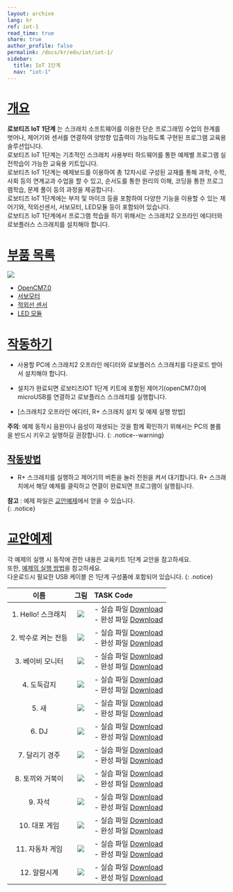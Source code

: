 ```yaml
---
layout: archive
lang: kr
ref: iot-1
read_time: true
share: true
author_profile: false
permalink: /docs/kr/edu/iot/iot-1/
sidebar:
  title: IoT 1단계
  nav: "iot-1"
---
```


# [개요](#개요)

**로보티즈 IoT 1단계** 는 스크래치 소프트웨어를 이용한 단순 프로그래밍 수업의 한계를 벗어나, 제어기와 센서를 연결하여 양방향 입출력이 가능하도록 구현된 프로그램 교육용 솔루션입니다.  
로보티즈 IoT 1단계는 기초적인 스크래치 사용부터 하드웨어를 통한 예제별 프로그램 실전학습이 가능한 교육용 키트입니다.  
로보티즈 IoT 1단계는 예제보드를 이용하여 총 12차시로 구성된 교재를 통해 과학, 수학, 사회 등의 연계교과 수업을 할 수 있고, 순서도를 통한 원리의 이해, 코딩을 통한 프로그램학습, 문제 풀이 등의 과정을 제공합니다.  
로보티즈 IoT 1단계에는 부저 및 마이크 등을 포함하여 다양한 기능을 이용할 수 있는 제어기와, 적외선센서, 서보모터, LED모듈 등이 포함되어 있습니다.  
로보티즈 IoT 1단계에서 프로그램 학습을 하기 위해서는 스크래치2 오프라인 에디터와 로보플러스 스크래치를 설치해야 합니다.


# [부품 목록](#부품-목록)

![](/assets/images/edu/iot/robotis_iot_l1_partlist_kr.png)

- [OpenCM7.0]
- [서보모터]
- [적외선 센서]
- [LED 모듈]

# [작동하기](#작동하기)

- 사용할 PC에 스크래치2 오프라인 에디터와 로보플러스 스크래치를 다운로드 받아서 설치해야 합니다.
- 설치가 완료되면 로보티즈IOT 1단계 키트에 포함된 제어기(openCM7.0)에 microUSB를 연결하고 로보플러스 스크래치를 실행합니다.

- [스크래치2 오프라인 에디터, R+ 스크래치 설치 및 예제 실행 방법]

**주의**: 예제 동작시 음원이나 음성이 재생되는 것을 함께 확인하기 위해서는 PC의 볼륨을 반드시 키우고 실행하길 권장합니다.
{: .notice--warning}

## [작동방법](#작동방법)

- R+ 스크래치를 실행하고 제어기의 버튼을 눌러 전원을 켜서 대기합니다. R+ 스크래치에서 해당 예제를 클릭하고 연결이 완료되면 프로그램이 실행됩니다.

**참고** : 예제 파일은 [교안예제]에서 얻을 수 있습니다.  
{: .notice}


# [교안예제](#교안예제)

각 예제의 실행 시 동작에 관한 내용은 교육키트 1단계 교안을 참고하세요.  
또한, [예제의 실행 방법]을 참고하세요.  
다운로드시 필요한 USB 케이블 은 1단계 구성품에 포함되어 있습니다.
{: .notice}


|        이름         |                              그림                               | TASK Code                                                                                                               |
|:-------------------:|:---------------------------------------------------------------:|:------------------------------------------------------------------------------------------------------------------------|
| 1. Hello! 스크래치  |        ![](/assets/images/edu/iot/iot_l1_1_hello_kr.png)        | - 실습 파일 [Download][IoT_L1_1_Hello(p)_KR] <br />- 완성 파일 [Download][IoT_L1_1_Hello_KR]                            |
| 2. 박수로 켜는 전등 |        ![](/assets/images/edu/iot/iot_l1_2_lamp_KR.png)         | - 실습 파일 [Download][IoT_L1_2_Lamp(p)_KR]<br />- 완성 파일 [Download][IoT_L1_2_Lamp_KR]                               |
|  3. 베이비 모니터   |     ![](/assets/images/edu/iot/iot_l1_3_babymonitor_KR.png)     | - 실습 파일 [Download][IoT_L1_3_BabyMonitor(p)_KR]<br />- 완성 파일 [Download][IoT_L1_3_BabyMonitor_KR]                 |
|     4. 도둑감지     |  ![](/assets/images/edu/iot/iot_l1_4_intrusiondetector_KR.png)  | - 실습 파일 [Download][IoT_L1_4_IntrusionDetector(p)_KR]<br />- 완성 파일 [Download][IoT_L1_4_IntrusionDetector_KR]     |
|        5. 새        |        ![](/assets/images/edu/iot/iot_l1_5_bird_KR.png)         | - 실습 파일 [Download][IoT_L1_5_Bird(p)_KR]<br />- 완성 파일 [Download][IoT_L1_5_Bird_KR]                               |
|        6. DJ        |         ![](/assets/images/edu/iot/iot_l1_6_dj_KR.png)          | - 실습 파일 [Download][IoT_L1_6_DJ(p)_KR]<br />- 완성 파일 [Download][IoT_L1_6_DJ_KR]                                   |
|   7. 달리기 경주    |        ![](/assets/images/edu/iot/iot_l1_7_race_KR.png)         | - 실습 파일 [Download][IoT_L1_7_Race(p)_KR]<br />- 완성 파일 [Download][IoT_L1_7_Race_KR]                               |
|  8. 토끼와 거북이   | ![](/assets/images/edu/iot/iot_l1_8_therabbit_theturtle_KR.png) | - 실습 파일 [Download][IoT_L1_8_TheRabbit&TheTurtle(p)_KR]<br />- 완성 파일 [Download][IoT_L1_8_TheRabbit&TheTurtle_KR] |
|       9. 자석       |       ![](/assets/images/edu/iot/iot_l1_9_magnet_KR.png)        | - 실습 파일 [Download][IoT_L1_9_Magnet(p)_KR]<br />- 완성 파일 [Download][IoT_L1_9_Magnet_KR]                           |
|    10. 대포 게임    |       ![](/assets/images/edu/iot/iot_l1_10_cannon_KR.png)       | - 실습 파일 [Download][IoT_L1_10_Cannon(p)_KR]<br />- 완성 파일 [Download][IoT_L1_10_Cannon_KR]                         |
|   11. 자동차 게임   |      ![](/assets/images/edu/iot/iot_l1_11_cargame_KR.png)       | - 실습 파일 [Download][IoT_L1_11_CarGame(p)_KR]<br />- 완성 파일 [Download][IoT_L1_11_CarGame_KR]                       |
|    12. 알람시계     |     ![](/assets/images/edu/iot/iot_l1_12_alarmclock_KR.png)     | - 실습 파일 [Download][IoT_L1_12_AlarmClock(p)_KR]<br />- 완성 파일 [Download][IoT_L1_12_AlarmClock_KR]                 |


[OpenCM7.0]: /docs/kr/parts/controller/opencm7/
[서보모터]: /docs/kr/parts/motor/servo_motor/
[적외선 센서]: /docs/kr/parts/sensor/irss-10/
[LED 모듈]: /docs/kr/parts/display/lm-10/
[스크래치2 오프라인 에디터, R+ 스크래치 설치 및 예제 실행 방법 바로가기]: /docs/kr/software/rplus2/scratch/#제어기를-pc에-연결하기
[교안예제]: #교안예제
[예제의 실행 방법]: /docs/kr/edu/ollo/bugkit/#태스크-코드-다운로드
[IoT_L1_1_Hello(p)_KR]: http://support.robotis.com/ko/baggage_files/iot/iot_l1_1_hello(p)_kr.sb2
[IoT_L1_1_Hello_KR]: http://support.robotis.com/ko/baggage_files/iot/iot_l1_1_hello_kr.sb2
[IoT_L1_2_Lamp(p)_KR]: http://support.robotis.com/ko/baggage_files/iot/iot_l1_2_lamp(p)_kr.sb2
[IoT_L1_2_Lamp_KR]: http://support.robotis.com/ko/baggage_files/iot/iot_l1_2_lamp_kr.sb2
[IoT_L1_3_BabyMonitor(p)_KR]: http://support.robotis.com/ko/baggage_files/iot/iot_l1_3_babymonitor(p)_kr.sb2
[IoT_L1_3_BabyMonitor_KR]: http://support.robotis.com/ko/baggage_files/iot/iot_l1_3_babymonitor_kr.sb2
[IoT_L1_4_IntrusionDetector(p)_KR]: http://support.robotis.com/ko/baggage_files/iot/iot_l1_4_intrusiondetector(p)_kr.sb2
[IoT_L1_4_IntrusionDetector_KR]: http://support.robotis.com/ko/baggage_files/iot/iot_l1_4_intrusiondetector_kr.sb2
[IoT_L1_5_Bird(p)_KR]: http://support.robotis.com/ko/baggage_files/iot/iot_l1_5_bird(p)_kr.sb2
[IoT_L1_5_Bird_KR]: http://support.robotis.com/ko/baggage_files/iot/iot_l1_5_bird_kr.sb2
[IoT_L1_6_DJ(p)_KR]: http://support.robotis.com/ko/baggage_files/iot/iot_l1_6_dj(p)_kr.sb2
[IoT_L1_6_DJ_KR]: http://support.robotis.com/ko/baggage_files/iot/iot_l1_6_dj_kr.sb2
[IoT_L1_7_Race(p)_KR]: http://support.robotis.com/ko/baggage_files/iot/iot_l1_7_race(p)_kr.sb2
[IoT_L1_7_Race_KR]: http://support.robotis.com/ko/baggage_files/iot/iot_l1_7_race_kr.sb2
[IoT_L1_8_TheRabbit&TheTurtle(p)_KR]: http://support.robotis.com/ko/baggage_files/iot/iot_l1_8_therabbit_theturtle(p)_kr.sb2
[IoT_L1_8_TheRabbit&TheTurtle_KR]: http://support.robotis.com/ko/baggage_files/iot/iot_l1_8_therabbit_theturtle_kr.sb2
[IoT_L1_9_Magnet(p)_KR]: http://support.robotis.com/ko/baggage_files/iot/iot_l1_9_magnet(p)_kr.sb2
[IoT_L1_9_Magnet_KR]: http://support.robotis.com/ko/baggage_files/iot/iot_l1_9_magnet_kr.sb2
[IoT_L1_10_Cannon(p)_KR]: http://support.robotis.com/ko/baggage_files/iot/iot_l1_10_cannon(p)_kr.sb2
[IoT_L1_10_Cannon_KR]: http://support.robotis.com/ko/baggage_files/iot/iot_l1_10_cannon_kr.sb2
[IoT_L1_11_CarGame(p)_KR]: http://support.robotis.com/ko/baggage_files/iot/iot_l1_11_cargame(p)_kr_.sb2
[IoT_L1_11_CarGame_KR]: http://support.robotis.com/ko/baggage_files/iot/iot_l1_11_cargame_kr_.sb2
[IoT_L1_12_AlarmClock(p)_KR]: http://support.robotis.com/ko/baggage_files/iot/iot_l1_12_alarmclock(p)_kr.sb2
[IoT_L1_12_AlarmClock_KR]: http://support.robotis.com/ko/baggage_files/iot/iot_l1_12_alarmclock_kr.sb2
